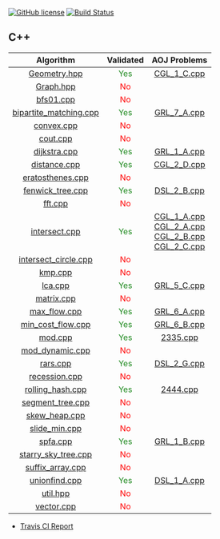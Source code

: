 [![GitHub license](https://img.shields.io/github/license/asi1024/competitive-library.svg)](https://github.com/asi1024/competitive-library/blob/master/LICENSE)
[![Build Status](https://travis-ci.org/asi1024/competitive-library.svg?branch=master)](https://travis-ci.org/asi1024/competitive-library)

## C++

| Algorithm | Validated | AOJ Problems |
|:---------:|:---------:|:------------:|
| [Geometry.hpp](https://github.com/asi1024/competitive-library/blob/master/cpp/include/Geometry.hpp) | <font color="ForestGreen">Yes</font> | [CGL_1_C.cpp](https://github.com/asi1024/competitive-library/blob/master/cpp/src/CGL_1_C.cpp) |
| [Graph.hpp](https://github.com/asi1024/competitive-library/blob/master/cpp/include/Graph.hpp) | <font color="Red">No</font> |  |
| [bfs01.cpp](https://github.com/asi1024/competitive-library/blob/master/cpp/include/bfs01.cpp) | <font color="Red">No</font> |  |
| [bipartite_matching.cpp](https://github.com/asi1024/competitive-library/blob/master/cpp/include/bipartite_matching.cpp) | <font color="ForestGreen">Yes</font> | [GRL_7_A.cpp](https://github.com/asi1024/competitive-library/blob/master/cpp/src/GRL_7_A.cpp) |
| [convex.cpp](https://github.com/asi1024/competitive-library/blob/master/cpp/include/convex.cpp) | <font color="Red">No</font> |  |
| [cout.cpp](https://github.com/asi1024/competitive-library/blob/master/cpp/include/cout.cpp) | <font color="Red">No</font> |  |
| [dijkstra.cpp](https://github.com/asi1024/competitive-library/blob/master/cpp/include/dijkstra.cpp) | <font color="ForestGreen">Yes</font> | [GRL_1_A.cpp](https://github.com/asi1024/competitive-library/blob/master/cpp/src/GRL_1_A.cpp) |
| [distance.cpp](https://github.com/asi1024/competitive-library/blob/master/cpp/include/distance.cpp) | <font color="ForestGreen">Yes</font> | [CGL_2_D.cpp](https://github.com/asi1024/competitive-library/blob/master/cpp/src/CGL_2_D.cpp) |
| [eratosthenes.cpp](https://github.com/asi1024/competitive-library/blob/master/cpp/include/eratosthenes.cpp) | <font color="Red">No</font> |  |
| [fenwick_tree.cpp](https://github.com/asi1024/competitive-library/blob/master/cpp/include/fenwick_tree.cpp) | <font color="ForestGreen">Yes</font> | [DSL_2_B.cpp](https://github.com/asi1024/competitive-library/blob/master/cpp/src/DSL_2_B.cpp) |
| [fft.cpp](https://github.com/asi1024/competitive-library/blob/master/cpp/include/fft.cpp) | <font color="Red">No</font> |  |
| [intersect.cpp](https://github.com/asi1024/competitive-library/blob/master/cpp/include/intersect.cpp) | <font color="ForestGreen">Yes</font> | [CGL_1_A.cpp](https://github.com/asi1024/competitive-library/blob/master/cpp/src/CGL_1_A.cpp)<br>[CGL_2_A.cpp](https://github.com/asi1024/competitive-library/blob/master/cpp/src/CGL_2_A.cpp)<br>[CGL_2_B.cpp](https://github.com/asi1024/competitive-library/blob/master/cpp/src/CGL_2_B.cpp)<br>[CGL_2_C.cpp](https://github.com/asi1024/competitive-library/blob/master/cpp/src/CGL_2_C.cpp) |
| [intersect_circle.cpp](https://github.com/asi1024/competitive-library/blob/master/cpp/include/intersect_circle.cpp) | <font color="Red">No</font> |  |
| [kmp.cpp](https://github.com/asi1024/competitive-library/blob/master/cpp/include/kmp.cpp) | <font color="Red">No</font> |  |
| [lca.cpp](https://github.com/asi1024/competitive-library/blob/master/cpp/include/lca.cpp) | <font color="ForestGreen">Yes</font> | [GRL_5_C.cpp](https://github.com/asi1024/competitive-library/blob/master/cpp/src/GRL_5_C.cpp) |
| [matrix.cpp](https://github.com/asi1024/competitive-library/blob/master/cpp/include/matrix.cpp) | <font color="Red">No</font> |  |
| [max_flow.cpp](https://github.com/asi1024/competitive-library/blob/master/cpp/include/max_flow.cpp) | <font color="ForestGreen">Yes</font> | [GRL_6_A.cpp](https://github.com/asi1024/competitive-library/blob/master/cpp/src/GRL_6_A.cpp) |
| [min_cost_flow.cpp](https://github.com/asi1024/competitive-library/blob/master/cpp/include/min_cost_flow.cpp) | <font color="ForestGreen">Yes</font> | [GRL_6_B.cpp](https://github.com/asi1024/competitive-library/blob/master/cpp/src/GRL_6_B.cpp) |
| [mod.cpp](https://github.com/asi1024/competitive-library/blob/master/cpp/include/mod.cpp) | <font color="ForestGreen">Yes</font> | [2335.cpp](https://github.com/asi1024/competitive-library/blob/master/cpp/src/2335.cpp) |
| [mod_dynamic.cpp](https://github.com/asi1024/competitive-library/blob/master/cpp/include/mod_dynamic.cpp) | <font color="Red">No</font> |  |
| [rars.cpp](https://github.com/asi1024/competitive-library/blob/master/cpp/include/rars.cpp) | <font color="ForestGreen">Yes</font> | [DSL_2_G.cpp](https://github.com/asi1024/competitive-library/blob/master/cpp/src/DSL_2_G.cpp) |
| [recession.cpp](https://github.com/asi1024/competitive-library/blob/master/cpp/include/recession.cpp) | <font color="Red">No</font> |  |
| [rolling_hash.cpp](https://github.com/asi1024/competitive-library/blob/master/cpp/include/rolling_hash.cpp) | <font color="ForestGreen">Yes</font> | [2444.cpp](https://github.com/asi1024/competitive-library/blob/master/cpp/src/2444.cpp) |
| [segment_tree.cpp](https://github.com/asi1024/competitive-library/blob/master/cpp/include/segment_tree.cpp) | <font color="Red">No</font> |  |
| [skew_heap.cpp](https://github.com/asi1024/competitive-library/blob/master/cpp/include/skew_heap.cpp) | <font color="Red">No</font> |  |
| [slide_min.cpp](https://github.com/asi1024/competitive-library/blob/master/cpp/include/slide_min.cpp) | <font color="Red">No</font> |  |
| [spfa.cpp](https://github.com/asi1024/competitive-library/blob/master/cpp/include/spfa.cpp) | <font color="ForestGreen">Yes</font> | [GRL_1_B.cpp](https://github.com/asi1024/competitive-library/blob/master/cpp/src/GRL_1_B.cpp) |
| [starry_sky_tree.cpp](https://github.com/asi1024/competitive-library/blob/master/cpp/include/starry_sky_tree.cpp) | <font color="Red">No</font> |  |
| [suffix_array.cpp](https://github.com/asi1024/competitive-library/blob/master/cpp/include/suffix_array.cpp) | <font color="Red">No</font> |  |
| [unionfind.cpp](https://github.com/asi1024/competitive-library/blob/master/cpp/include/unionfind.cpp) | <font color="ForestGreen">Yes</font> | [DSL_1_A.cpp](https://github.com/asi1024/competitive-library/blob/master/cpp/src/DSL_1_A.cpp) |
| [util.hpp](https://github.com/asi1024/competitive-library/blob/master/cpp/include/util.hpp) | <font color="Red">No</font> |  |
| [vector.cpp](https://github.com/asi1024/competitive-library/blob/master/cpp/include/vector.cpp) | <font color="Red">No</font> |  |

- [Travis CI Report](https://travis-ci.org/asi1024/competitive-library)

